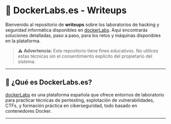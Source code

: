 # 🐳 DockerLabs.es - Writeups

Bienvenido al repositorio de **writeups** sobre los laboratorios de hacking y seguridad informática disponibles en [dockerLabs](https://dockerlabs.es). Aquí encontrarás soluciones detalladas, paso a paso, para los retos y máquinas disponibles en la plataforma.

> ⚠️ **Advertencia:** Este repositorio tiene fines educativos. No utilices estas técnicas sin el consentimiento explícito del propietario del sistema.

---

## 🧠 ¿Qué es DockerLabs.es?

[dockerLabs](https://dockerlabs.es) es una plataforma española que ofrece entornos de laboratorio para practicar técnicas de pentesting, explotación de vulnerabilidades, CTFs, y formación práctica en ciberseguridad, todo basado en contenedores Docker.

---
